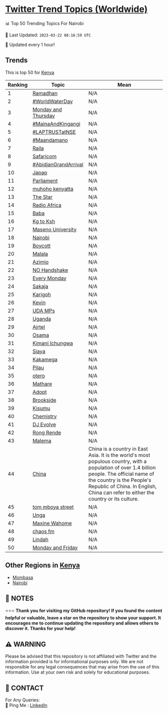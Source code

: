 [Twitter Trend Topics (Worldwide)](https://github.com/ErcinDedeoglu/Twitter-Trend-Topics)
==========


📊 Top 50 Trending Topics For Nairobi

📆 Last Updated: `2023-03-22 08:16:59 UTC`

🔧 Updated every 1 hour!


## Trends

This is top 50 for [Kenya](</Kenya>)

| Ranking | Topic | Mean |
| ------- | ------------ | ------------ |
| 1 | [Ramadhan](http://twitter.com/search?q=Ramadhan) | N/A |
| 2 | [#WorldWaterDay](http://twitter.com/search?q=%23WorldWaterDay) | N/A |
| 3 | [Monday and Thursday](http://twitter.com/search?q=Monday+and+Thursday) | N/A |
| 4 | [#MainaAndKingangi](http://twitter.com/search?q=%23MainaAndKingangi) | N/A |
| 5 | [#LAPTRUSTatNSE](http://twitter.com/search?q=%23LAPTRUSTatNSE) | N/A |
| 6 | [#Maandamano](http://twitter.com/search?q=%23Maandamano) | N/A |
| 7 | [Raila](http://twitter.com/search?q=Raila) | N/A |
| 8 | [Safaricom](http://twitter.com/search?q=Safaricom) | N/A |
| 9 | [#AbidjanGrandArrival](http://twitter.com/search?q=%23AbidjanGrandArrival) | N/A |
| 10 | [Japap](http://twitter.com/search?q=Japap) | N/A |
| 11 | [Parliament](http://twitter.com/search?q=Parliament) | N/A |
| 12 | [muhoho kenyatta](http://twitter.com/search?q=muhoho+kenyatta) | N/A |
| 13 | [The Star](http://twitter.com/search?q=The+Star) | N/A |
| 14 | [Radio Africa](http://twitter.com/search?q=Radio+Africa) | N/A |
| 15 | [Baba](http://twitter.com/search?q=Baba) | N/A |
| 16 | [Kg to Ksh](http://twitter.com/search?q=Kg+to+Ksh) | N/A |
| 17 | [Maseno University](http://twitter.com/search?q=Maseno+University) | N/A |
| 18 | [Nairobi](http://twitter.com/search?q=Nairobi) | N/A |
| 19 | [Boycott](http://twitter.com/search?q=Boycott) | N/A |
| 20 | [Malala](http://twitter.com/search?q=Malala) | N/A |
| 21 | [Azimio](http://twitter.com/search?q=Azimio) | N/A |
| 22 | [NO Handshake](http://twitter.com/search?q=NO+Handshake) | N/A |
| 23 | [Every Monday](http://twitter.com/search?q=Every+Monday) | N/A |
| 24 | [Sakaja](http://twitter.com/search?q=Sakaja) | N/A |
| 25 | [Karigoh](http://twitter.com/search?q=Karigoh) | N/A |
| 26 | [Kevin](http://twitter.com/search?q=Kevin) | N/A |
| 27 | [UDA MPs](http://twitter.com/search?q=UDA+MPs) | N/A |
| 28 | [Uganda](http://twitter.com/search?q=Uganda) | N/A |
| 29 | [Airtel](http://twitter.com/search?q=Airtel) | N/A |
| 30 | [Osama](http://twitter.com/search?q=Osama) | N/A |
| 31 | [Kimani Ichungwa](http://twitter.com/search?q=Kimani+Ichungwa) | N/A |
| 32 | [Siaya](http://twitter.com/search?q=Siaya) | N/A |
| 33 | [Kakamega](http://twitter.com/search?q=Kakamega) | N/A |
| 34 | [Pilau](http://twitter.com/search?q=Pilau) | N/A |
| 35 | [otero](http://twitter.com/search?q=otero) | N/A |
| 36 | [Mathare](http://twitter.com/search?q=Mathare) | N/A |
| 37 | [Adopt](http://twitter.com/search?q=Adopt) | N/A |
| 38 | [Brookside](http://twitter.com/search?q=Brookside) | N/A |
| 39 | [Kisumu](http://twitter.com/search?q=Kisumu) | N/A |
| 40 | [Chemistry](http://twitter.com/search?q=Chemistry) | N/A |
| 41 | [DJ Evolve](http://twitter.com/search?q=DJ+Evolve) | N/A |
| 42 | [Rong Rende](http://twitter.com/search?q=Rong+Rende) | N/A |
| 43 | [Malema](http://twitter.com/search?q=Malema) | N/A |
| 44 | [China](http://twitter.com/search?q=China) | China is a country in East Asia. It is the world's most populous country, with a population of over 1.4 billion people. The official name of the country is the People's Republic of China. In English, China can refer to either the country or its culture. |
| 45 | [tom mboya street](http://twitter.com/search?q=tom+mboya+street) | N/A |
| 46 | [Unga](http://twitter.com/search?q=Unga) | N/A |
| 47 | [Maxine Wahome](http://twitter.com/search?q=Maxine+Wahome) | N/A |
| 48 | [chaos fm](http://twitter.com/search?q=chaos+fm) | N/A |
| 49 | [Lindah](http://twitter.com/search?q=Lindah) | N/A |
| 50 | [Monday and Friday](http://twitter.com/search?q=Monday+and+Friday) | N/A |



## Other Regions in [Kenya](</Kenya>)

* [Mombasa](</Kenya/Mombasa.md>)
* [Nairobi](</Kenya/Nairobi.md>)



## 📝 NOTES

⭐⭐⭐ **Thank you for visiting my GitHub repository! If you found the content helpful or valuable, leave a star on the repository to show your support. It encourages me to continue updating the repository and allows others to discover it. Thanks for your help!**


## ⚠️ WARNING

Please be advised that this repository is not affiliated with Twitter and the information provided is for informational purposes only. We are not responsible for any legal consequences that may arise from the use of this information. Use at your own risk and solely for educational purposes.


## 📨 CONTACT

 For Any Queries:  
            🏓 Ping Me : [LinkedIn](https://www.linkedin.com/in/ercindedeoglu/)
